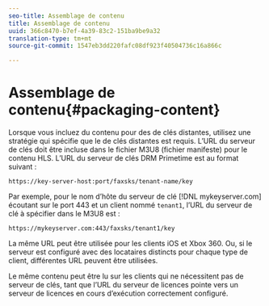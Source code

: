 ```yaml
---
seo-title: Assemblage de contenu
title: Assemblage de contenu
uuid: 366c8470-b7ef-4a39-83c2-151ba9be9a32
translation-type: tm+mt
source-git-commit: 1547eb3dd220fafc08df923f40504736c16a866c

---
```



# Assemblage de contenu{#packaging-content}

Lorsque vous incluez du contenu pour des  de clés distantes, utilisez une stratégie qui spécifie que le de clés distantes est requis. L’URL du serveur de clés doit être incluse dans le fichier M3U8 (fichier manifeste) pour le contenu HLS. L’URL du serveur de clés DRM Primetime est au format suivant :

```
https://key-server-host:port/faxsks/tenant-name/key
```

Par exemple, pour le nom d’hôte du serveur de clé [!DNL mykeyserver.com] écoutant sur le port 443 et un client nommé `tenant1`, l’URL du serveur de clé à spécifier dans le M3U8 est :

```
https://mykeyserver.com:443/faxsks/tenant1/key
```

La même URL peut être utilisée pour les clients iOS et Xbox 360. Ou, si le serveur est configuré avec des locataires distincts pour chaque type de client, différentes URL peuvent être utilisées.

Le même contenu peut être lu sur les clients qui ne nécessitent pas de serveur de clés, tant que l’URL du serveur de licences pointe vers un serveur de licences en cours d’exécution correctement configuré.
